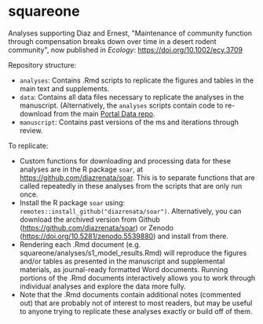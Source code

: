 # squareone

Analyses supporting Diaz and Ernest, "Maintenance of community function through compensation breaks down over time in a desert rodent community", now published in _Ecology_: https://doi.org/10.1002/ecy.3709

Repository structure:

- `analyses`: Contains .Rmd scripts to replicate the figures and tables in the main text and supplements.
- `data`: Contains all data files necessary to replicate the analyses in the manuscript. (Alternatively, the `analyses` scripts contain code to re-download from the main [Portal Data repo](https://github.com/weecology/PortalData).
- `manuscript`: Contains past versions of the ms and iterations through review.  

To replicate:

* Custom functions for downloading and processing data for these analyses are in the R package `soar`, at https://github.com/diazrenata/soar. This is to separate functions that are  called repeatedly in these analyses from the scripts that are only run once.
*  Install the R package `soar` using: `remotes::install_github("diazrenata/soar")`. Alternatively, you can download the archived version from Github (https://github.com/diazrenata/soar) or Zenodo (https://doi.org/10.5281/zenodo.5539880) and install from there. 
* Rendering each .Rmd document (e.g. squareone/analyses/s1_model_results.Rmd) will reproduce the figures and/or tables as presented in the manuscript and supplemental materials, as journal-ready formatted Word documents. Running portions of the .Rmd documents interactively allows you to work through individual analyses and explore the data more fully.
* Note that the .Rmd documents contain additional notes (commented out) that are probably not of interest to most readers, but may be useful to anyone trying to replicate these analyses exactly or build off of them. 
